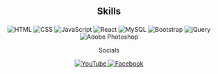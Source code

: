 ## <p align="center">Skills</p>

<p align="center">
    <img src="https://img.shields.io/badge/-HTML-orange?style=for-the-badge&logo=html5&logoColor=white" alt="HTML">
    <img src="https://img.shields.io/badge/-CSS-blue?style=for-the-badge&logo=css3&logoColor=white" alt="CSS">
    <img src="https://img.shields.io/badge/-JavaScript-yellow?style=for-the-badge&logo=javascript&logoColor=white" alt="JavaScript">
    <img src="https://img.shields.io/badge/-React-blue?style=for-the-badge&logo=react&logoColor=white" alt="React">
    <img src="https://img.shields.io/badge/-MySQL-blue?style=for-the-badge&logo=mysql&logoColor=white" alt="MySQL">
    <img src="https://img.shields.io/badge/-Bootstrap-purple?style=for-the-badge&logo=bootstrap&logoColor=white" alt="Bootstrap">
    <img src="https://img.shields.io/badge/-jQuery-blue?style=for-the-badge&logo=jquery&logoColor=white" alt="jQuery">
    <img src="https://img.shields.io/badge/-Adobe%20Photoshop-blue?style=for-the-badge&logo=adobe&logoColor=white" alt="Adobe Photoshop">
</p>
<p align="center">Socials</p>
<p align="center">
  <a href="http://www.youtube.com/@Kodokudokkodo" target="_blank">
    <img src="https://img.shields.io/badge/Subscribe-YouTube-red?style=for-the-badge&logo=youtube&logoColor=white" alt="YouTube">
  </a>

  <a href="https://www.facebook.com/ye.m.thein.39948?mibextid=ZbWKwL" target="_blank">
    <img src="https://img.shields.io/badge/Follow-Facebook-blue?style=for-the-badge&logo=facebook&logoColor=white" alt="Facebook">
  </a>
</p>
